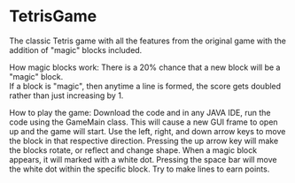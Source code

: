 # TetrisGame
The classic Tetris game with all the features from the original game with the addition of "magic" blocks included. 

How magic blocks work:
There is a 20% chance that a new block will be a "magic" block.  
If a block is "magic", then anytime a line is formed, the score gets doubled rather than just increasing by 1.

How to play the game:
Download the code and in any JAVA IDE, run the code using the GameMain class.  This will cause a new GUI frame to open up and the game will start.  Use the left, right, and down arrow keys to move the block in that respective direction.  Pressing the up arrow key will make the blocks rotate, or reflect and change shape.  When a magic block appears, it will marked with a white dot.  Pressing the space bar will move the white dot within the specific block.  Try to make lines to earn points.
